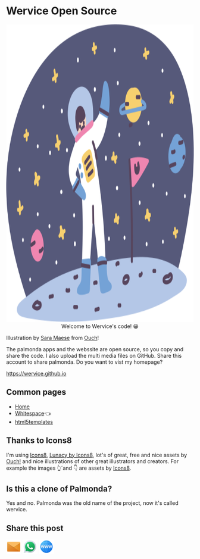 # Wervice Open Source

<div align="center">
<img src="pluto-done.png" style="height:20vh;min-height:6cm;">
  <br>
Welcome to Wervice's code! 😀
</div>
  
Illustration by [Sara Maese](https://saramaese.com/) from [Ouch](https://www.icons8.com)!

The palmonda apps and the webssite are open source, so you copy and share the code. I also upload the multi media files on GitHub. Share this account to share palmonda.
Do you want to vist my homepage?

https://wervice.github.io

## Common pages
* [Home](https://wervice.github.io/)  
* [Whitespace](https://wervice.github.io/projects/Whitespace)👈 
* [html5templates](https://wervice.github.io/projects/html5templates)  


## Thanks to Icons8
I'm using [Icons8](https://www.icons8.com), [Lunacy by Icons8](https://www.icons8.com/lunacy), lot's of great, free and nice assets by [Ouch!](https://www.icons8.com/ouch) and nice illustrations of other great illustrators and creators. For example the images 👆´and 👇 are assets by [Icons8](https://www.icons8.com).

## Is this a clone of Palmonda?
Yes and no. Palmonda was the old name of the project, now it's called wervice.

## Share this post
<a href="mailto:jon@example.com?body='Hi, have a look at this: wervice.github.io'"><img src="mail.png" style="height:40px;"></a>
<a href="https://wa.me//?text=Have%20a%20look%20at%20this:%20wervice.github.io"><img src="whatsapp.png" style="height:40px;"></a>
<a href="javascript:alert('https://bit.ly/3y3g4qL')"><img src="web.png" style="height:40px;"></a>
